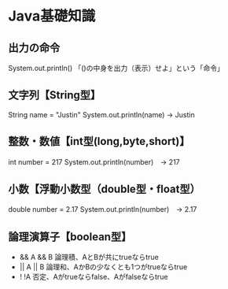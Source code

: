 # Java基礎知識
## 出力の命令
System.out.println() 「()の中身を出力（表示）せよ」という「命令」
## 文字列【String型】
String name = "Justin"
System.out.println(name) → Justin
## 整数・数値【int型(long,byte,short)】
int number = 217
System.out.println(number)　→ 217
## 小数【浮動小数型（double型・float型）
double number = 2.17
System.out.println(number)　→ 2.17
## 論理演算子【boolean型】
- &&	A && B	論理積、AとBが共にtrueならtrue
- ||	A || B	論理和、AかBの少なくとも1つがtrueならtrue
- !	!A	否定、Aがtrueならfalse、Aがfalseならtrue
